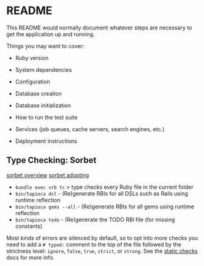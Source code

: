 # README

This README would normally document whatever steps are necessary to get the
application up and running.

Things you may want to cover:

- Ruby version

- System dependencies

- Configuration

- Database creation

- Database initialization

- How to run the test suite

- Services (job queues, cache servers, search engines, etc.)

- Deployment instructions

## Type Checking: Sorbet

[sorbet overview](https://sorbet.org/docs/overview)
[sorbet adopting](https://sorbet.org/docs/adopting)

- `bundle exec srb tc` > type checks every Ruby file in the current folder
- `bin/tapioca dsl` - (Re)generate RBIs for all DSLs such as Rails using runtime reflection
- `bin/tapioca gems --all` - (Re)generate RBIs for all gems using runtime reflection
- `bin/tapioca todo` - (Re)generate the TODO RBI file (for missing constants)

Most kinds of errors are silenced by default, so to opt into more checks you need to add a `# typed:` comment to the top of the file followed by the strictness level: `ignore`, `false`, `true`, `strict`, or `strong`. See the [static checks](https://sorbet.org/docs/static) docs for more info.
